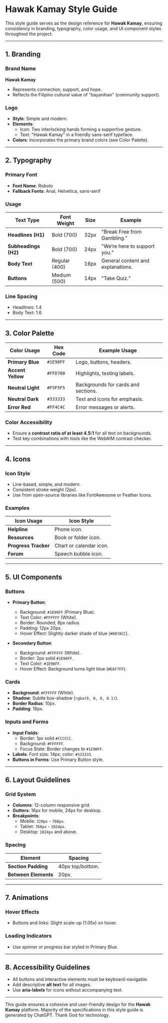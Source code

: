 # Hawak Kamay Style Guide  

This style guide serves as the design reference for **Hawak Kamay**, ensuring consistency in branding, typography, color usage, and UI component styles throughout the project.

---

## 1. Branding  

### **Brand Name**  
**Hawak Kamay**  
- Represents connection, support, and hope.  
- Reflects the Filipino cultural value of "bayanihan" (community support).  

### **Logo**  
- **Style**: Simple and modern.  
- **Elements**:  
  - Icon: Two interlocking hands forming a supportive gesture.  
  - Text: "Hawak Kamay" in a friendly sans-serif typeface.  
- **Colors**: Incorporates the primary brand colors (see Color Palette).  

---

## 2. Typography  

### **Primary Font**  
- **Font Name**: *Roboto*  
- **Fallback Fonts**: Arial, Helvetica, sans-serif  

### **Usage**  
| Text Type            | Font Weight | Size    | Example                   |  
|-----------------------|-------------|---------|---------------------------|  
| **Headlines (H1)**    | Bold (700)  | 32px    | "Break Free from Gambling."  
| **Subheadings (H2)**  | Bold (700)  | 24px    | "We’re here to support you."  
| **Body Text**         | Regular (400) | 16px  | General content and explanations.  
| **Buttons**           | Medium (500) | 14px   | "Take Quiz."  

### **Line Spacing**  
- Headlines: 1.4  
- Body Text: 1.6  

---

## 3. Color Palette  

| Color Usage        | Hex Code      | Example Usage                   |  
|---------------------|--------------|----------------------------------|  
| **Primary Blue**    | `#1E90FF`    | Logo, buttons, headers.  
| **Accent Yellow**   | `#FFD700`    | Highlights, testing labels.  
| **Neutral Light**   | `#F5F5F5`    | Backgrounds for cards and sections.  
| **Neutral Dark**    | `#333333`    | Text and icons for emphasis.  
| **Error Red**       | `#FF4C4C`    | Error messages or alerts.  

### **Color Accessibility**  
- Ensure a **contrast ratio of at least 4.5:1** for all text on backgrounds.  
- Test key combinations with tools like the WebAIM contrast checker.  

---

## 4. Icons  

### **Icon Style**  
- Line-based, simple, and modern.  
- Consistent stroke weight (2px).  
- Use from open-source libraries like FontAwesome or Feather Icons.  

### **Examples**  
| Icon Usage                | Icon Style                 |  
|---------------------------|----------------------------|  
| **Helpline**               | Phone icon.  
| **Resources**              | Book or folder icon.  
| **Progress Tracker**       | Chart or calendar icon.  
| **Forum**                  | Speech bubble icon.  

---

## 5. UI Components  

### **Buttons**  
- **Primary Button**:  
  - Background: `#1E90FF` (Primary Blue).  
  - Text Color: `#FFFFFF` (White).  
  - Border: Rounded, 8px radius.  
  - Padding: 12px 20px.  
  - Hover Effect: Slightly darker shade of blue (`#007ACC`).  

- **Secondary Button**:  
  - Background: `#FFFFFF` (White).  
  - Border: 2px solid `#1E90FF`.  
  - Text Color: `#1E90FF`.  
  - Hover Effect: Background turns light blue (`#E6F7FF`).  

### **Cards**  
- **Background**: `#FFFFFF` (White).  
- **Shadow**: Subtle box-shadow (`rgba(0, 0, 0, 0.1)`).  
- **Border Radius**: 10px.  
- **Padding**: 16px.  

### **Inputs and Forms**  
- **Input Fields**:  
  - Border: 1px solid `#CCCCCC`.  
  - Background: `#FFFFFF`.  
  - Focus State: Border changes to `#1E90FF`.  
- **Labels**: Font size: 14px; color: `#333333`.  
- **Buttons in Forms**: Use Primary Button style.  

---

## 6. Layout Guidelines  

### **Grid System**  
- **Columns**: 12-column responsive grid.  
- **Gutters**: 16px for mobile, 24px for desktop.  
- **Breakpoints**:  
  - Mobile: `320px` - `768px`.  
  - Tablet: `768px` - `1024px`.  
  - Desktop: `1024px` and above.  

### **Spacing**  
| Element               | Spacing                  |  
|-----------------------|--------------------------|  
| **Section Padding**   | 40px top/bottom.  
| **Between Elements**  | 20px.  

---

## 7. Animations  

### **Hover Effects**  
- Buttons and links: Slight scale-up (1.05x) on hover.  

### **Loading Indicators**  
- Use spinner or progress bar styled in Primary Blue.  

---

## 8. Accessibility Guidelines  

- All buttons and interactive elements must be keyboard-navigable.  
- Add descriptive **alt text** for all images.  
- Use **aria-labels** for icons without accompanying text.  

---

This guide ensures a cohesive and user-friendly design for the **Hawak Kamay** platform.
Majority of the specifications in this style guide is generated by ChatGPT. Thank God for technology.